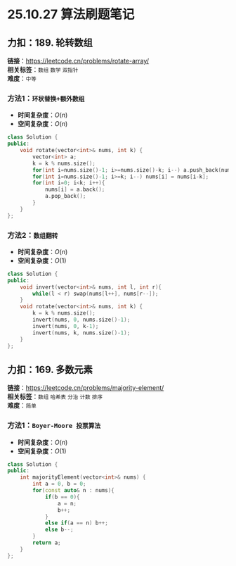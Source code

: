 # 25.10.27 算法刷题笔记

## 力扣：189. 轮转数组
**链接**：https://leetcode.cn/problems/rotate-array/  
**相关标签**：`数组` `数学` `双指针`  
**难度**：`中等`
### 方法1：`环状替换+额外数组`
- **时间复杂度**：$O(n)$
- **空间复杂度**：$O(n)$
```cpp
class Solution {
public:
    void rotate(vector<int>& nums, int k) {
        vector<int> a;
        k = k % nums.size();
        for(int i=nums.size()-1; i>=nums.size()-k; i--) a.push_back(nums[i]);
        for(int i=nums.size()-1; i>=k; i--) nums[i] = nums[i-k];
        for(int i=0; i<k; i++){
            nums[i] = a.back();
            a.pop_back();
        }
    }
};
```
### 方法2：`数组翻转`
- **时间复杂度**：$O(n)$
- **空间复杂度**：$O(1)$
```cpp
class Solution {
public:
    void invert(vector<int>& nums, int l, int r){
        while(l < r) swap(nums[l++], nums[r--]);
    }
    void rotate(vector<int>& nums, int k) {
        k = k % nums.size();
        invert(nums, 0, nums.size()-1);
        invert(nums, 0, k-1);
        invert(nums, k, nums.size()-1);
    }
};
```

## 力扣：169. 多数元素
**链接**：https://leetcode.cn/problems/majority-element/  
**相关标签**：`数组` `哈希表` `分治` `计数` `排序`  
**难度**：`简单`
### 方法1：`Boyer-Moore 投票算法`
- **时间复杂度**：$O(n)$
- **空间复杂度**：$O(1)$
```cpp
class Solution {
public:
    int majorityElement(vector<int>& nums) {
        int a = 0, b = 0;
        for(const auto& n : nums){
            if(b == 0){
                a = n;
                b++;
            }
            else if(a == n) b++;
            else b--;
        }
        return a;
    }
};
```